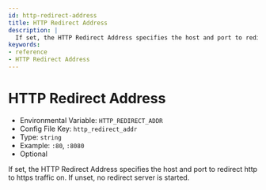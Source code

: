 ```yaml
---
id: http-redirect-address
title: HTTP Redirect Address
description: |
  If set, the HTTP Redirect Address specifies the host and port to redirect http to https traffic on.
keywords:
- reference
- HTTP Redirect Address
---
```



# HTTP Redirect Address
- Environmental Variable: `HTTP_REDIRECT_ADDR`
- Config File Key: `http_redirect_addr`
- Type: `string`
- Example: `:80`, `:8080`
- Optional

If set, the HTTP Redirect Address specifies the host and port to redirect http to https traffic on. If unset, no redirect server is started.

